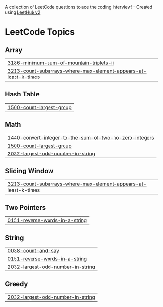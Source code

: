 A collection of LeetCode questions to ace the coding interview! - Created using [LeetHub v2](https://github.com/arunbhardwaj/LeetHub-2.0)
<!---LeetCode Topics Start-->
# LeetCode Topics
## Array
|  |
| ------- |
| [3186-minimum-sum-of-mountain-triplets-ii](https://github.com/Govind-Garg03/LeetCode/tree/master/3186-minimum-sum-of-mountain-triplets-ii) |
| [3213-count-subarrays-where-max-element-appears-at-least-k-times](https://github.com/Govind-Garg03/LeetCode/tree/master/3213-count-subarrays-where-max-element-appears-at-least-k-times) |
## Hash Table
|  |
| ------- |
| [1500-count-largest-group](https://github.com/Govind-Garg03/LeetCode/tree/master/1500-count-largest-group) |
## Math
|  |
| ------- |
| [1440-convert-integer-to-the-sum-of-two-no-zero-integers](https://github.com/Govind-Garg03/LeetCode/tree/master/1440-convert-integer-to-the-sum-of-two-no-zero-integers) |
| [1500-count-largest-group](https://github.com/Govind-Garg03/LeetCode/tree/master/1500-count-largest-group) |
| [2032-largest-odd-number-in-string](https://github.com/Govind-Garg03/LeetCode/tree/master/2032-largest-odd-number-in-string) |
## Sliding Window
|  |
| ------- |
| [3213-count-subarrays-where-max-element-appears-at-least-k-times](https://github.com/Govind-Garg03/LeetCode/tree/master/3213-count-subarrays-where-max-element-appears-at-least-k-times) |
## Two Pointers
|  |
| ------- |
| [0151-reverse-words-in-a-string](https://github.com/Govind-Garg03/LeetCode/tree/master/0151-reverse-words-in-a-string) |
## String
|  |
| ------- |
| [0038-count-and-say](https://github.com/Govind-Garg03/LeetCode/tree/master/0038-count-and-say) |
| [0151-reverse-words-in-a-string](https://github.com/Govind-Garg03/LeetCode/tree/master/0151-reverse-words-in-a-string) |
| [2032-largest-odd-number-in-string](https://github.com/Govind-Garg03/LeetCode/tree/master/2032-largest-odd-number-in-string) |
## Greedy
|  |
| ------- |
| [2032-largest-odd-number-in-string](https://github.com/Govind-Garg03/LeetCode/tree/master/2032-largest-odd-number-in-string) |
<!---LeetCode Topics End-->